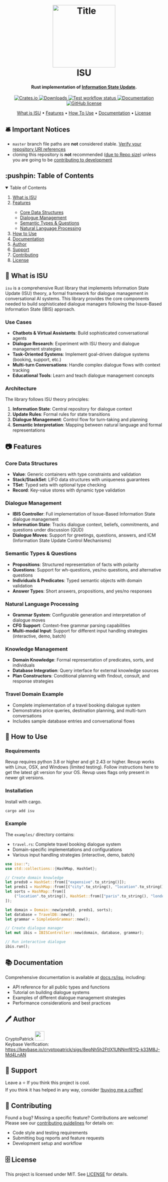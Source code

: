 <h1 align="center">
  <br>
    <img 
      src="https://github.com/cryptopatrick/factory/blob/master/img/100days/isu.png" 
      alt="Title" 
      width="200"
    />
  <br>
  ISU
  <br>
</h1>

<h4 align="center">
  Rust implementation of 
  <a href="https://link.springer.com/chapter/10.1007/978-94-010-0019-2_15" target="_blank">
    Information State Update</a>.</h4>

<p align="center">
  <a href="https://crates.io/crates/isu" target="_blank">
    <img src="https://img.shields.io/crates/v/isu" alt="Crates.io"/>
  </a>
  <a href="https://crates.io/crates/isu" target="_blank">
    <img src="https://img.shields.io/crates/d/isu" alt="Downloads"/>
  </a>
  <a href="https://github.com/sulu/sulu/actions" target="_blank">
    <img src="https://img.shields.io/github/actions/workflow/status/sulu/sulu/test-application.yaml" alt="Test workflow status"/>
  </a>
  <a href="https://docs.rs/isu" target="_blank">
    <img src="https://docs.rs/isu/badge.svg" alt="Documentation"/>
  </a>
  <a href="LICENSE" target="_blank">
    <img src="https://img.shields.io/github/license/sulu/sulu.svg" alt="GitHub license"/>
  </a>
</p>

<p align="center">
  <a href="#-what-is-isu">What is ISU</a> •
  <a href="#-features">Features</a> •
  <a href="#-how-to-use">How To Use</a> •
  <a href="#-documentation">Documentation</a> •
  <a href="#-license">License</a>
</p>

<!--
![screenshot](https://github.com/cryptopatrick/factory/blob/master/img/markdownify.gif)
-->


## 🛎 Important Notices
* `master` branch file paths are **not** considered stable. [Verify your repository URI references](#unstable-file-paths)
* cloning this repository is **not** recommended ([due to Repo size](#option-9-clone-the-repo)) unless you are going to be [contributing to development](#contributing)


<!-- TABLE OF CONTENTS -->
<h2 id="table-of-contents"> :pushpin: Table of Contents</h2>

<details open="open">
  <summary>Table of Contents</summary>
  <ol>
    <li><a href="#-what-is-isu"> What is ISU</a></li>
    <li><a href="#-features"> Features</a></li>
      <ul>
        <li><a href="#-core-data-structures"> Core Data Structures</a></li>
        <li><a href="#-dialogue-management">Dialogue Management</a></li>
        <li><a href="#-semantic-types-&-questions">Semantic Types & Questions</a></li>
        <li><a href="#-natural-language-processing">Natural Language Processing</a></li>
      </ul>
    <li><a href="#-how-to-use"> How to Use</a></li>
    <li><a href="#-documentation"> Documentation</a></li>
    <li><a href="#-author"> Author</a></li>
    <li><a href="#-support"> Support</a>
    <li><a href="#-contributing"> Contributing</a></li>
    <li><a href="#-license">License</a></li>
    <!--
    <li><a href="#experiments">Experiments</a></li>
    <li><a href="#results-and-discussion"> Results and Discussion</a></li>
    <li><a href="#references"> References</a></li>
    <li><a href="#contributors"> Contributors</a></li>
    -->
    </li>
  </ol>
</details>





## 🤔 What is ISU

`isu` is a comprehensive Rust library that implements Information State Update (ISU) theory, a formal framework for dialogue management in conversational AI systems. This library provides the core components needed to build sophisticated dialogue managers following the Issue-Based Information State (IBIS) approach.

### Use Cases

- **Chatbots & Virtual Assistants**: Build sophisticated conversational agents
- **Dialogue Research**: Experiment with ISU theory and dialogue management strategies  
- **Task-Oriented Systems**: Implement goal-driven dialogue systems (booking, support, etc.)
- **Multi-turn Conversations**: Handle complex dialogue flows with context tracking
- **Educational Tools**: Learn and teach dialogue management concepts

### Architecture

The library follows ISU theory principles:

1. **Information State**: Central repository for dialogue context
2. **Update Rules**: Formal rules for state transitions
3. **Dialogue Management**: Control flow for turn-taking and planning
4. **Semantic Interpretation**: Mapping between natural language and formal representations

## 📷 Features

###  Core Data Structures
- **Value**: Generic containers with type constraints and validation
- **Stack/StackSet**: LIFO data structures with uniqueness guarantees
- **TSet**: Typed sets with optional type checking
- **Record**: Key-value stores with dynamic type validation

###  **Dialogue Management**
- **IBIS Controller**: Full implementation of Issue-Based Information State dialogue management
- **Information State**: Tracks dialogue context, beliefs, commitments, and questions under discussion (QUD)
- **Dialogue Moves**: Support for greetings, questions, answers, and ICM (Information State Update Control Mechanisms)

###  **Semantic Types & Questions**
- **Propositions**: Structured representation of facts with polarity
- **Questions**: Support for wh-questions, yes/no questions, and alternative questions
- **Individuals & Predicates**: Typed semantic objects with domain validation
- **Answer Types**: Short answers, propositions, and yes/no responses

###  **Natural Language Processing**
- **Grammar System**: Configurable generation and interpretation of dialogue moves
- **CFG Support**: Context-free grammar parsing capabilities
- **Multi-modal Input**: Support for different input handling strategies (interactive, demo, batch)

###  **Knowledge Management**
- **Domain Knowledge**: Formal representation of predicates, sorts, and individuals
- **Database Integration**: Query interface for external knowledge sources
- **Plan Constructors**: Conditional planning with findout, consult, and response strategies

### **Travel Domain Example**
- Complete implementation of a travel booking dialogue system
- Demonstrates price queries, destination planning, and multi-turn conversations
- Includes sample database entries and conversational flows



## 🚙 How to Use

### Requirements
Revup requires python 3.8 or higher and git 2.43 or higher. Revup works with Linux, OSX, and Windows (limited testing).
Follow instructions here to get the latest git version for your OS. Revup uses flags only present in newer git versions.

### Installation

Install with cargo.

```bash
cargo add isu
```
### Example

The `examples/` directory contains:
- `travel.rs`: Complete travel booking dialogue system
- Domain-specific implementations and configurations
- Various input handling strategies (interactive, demo, batch)

```rust
use isu::*;
use std::collections::{HashMap, HashSet};

// Create domain knowledge
let preds0 = HashSet::from(["expensive".to_string()]);
let preds1 = HashMap::from([("city".to_string(), "location".to_string())]);
let sorts = HashMap::from([
    ("location".to_string(), HashSet::from(["paris".to_string(), "london".to_string()]))
]);

let domain = Domain::new(preds0, preds1, sorts);
let database = TravelDB::new();
let grammar = SimpleGenGrammar::new();

// Create dialogue manager
let mut ibis = IBISController::new(domain, database, grammar);

// Run interactive dialogue
ibis.run();
```

## 📚 Documentation

Comprehensive documentation is available at [docs.rs/isu](https://docs.rs/isu), including:
- API reference for all public types and functions
- Tutorial on building dialogue systems
- Examples of different dialogue management strategies
- Performance considerations and best practices


## 🖊 Author

<span>CryptoPatrick  <a href="https://x.com/cryptopatrick"><img width="30" height="30" src="https://github.com/cryptopatrick/factory/blob/master/img/x.png" /></a>  </span>  
Keybase Verification:  
https://keybase.io/cryptopatrick/sigs/8epNh5h2FtIX1UNNmf8YQ-k33M8J-Md4LnAN

## 🐣 Support
Leave a ⭐ If you think this project is cool.  
If you think it has helped in any way, consider [!buying me a coffee!](https://github.com/cryptopatrick/factory/blob/master/img/bmc-button.png)

## 🤝 Contributing

Found a bug? Missing a specific feature?
Contributions are welcome! Please see our [contributing guidelines](CONTRIBUTING.md) for details on:
- Code style and testing requirements
- Submitting bug reports and feature requests
- Development setup and workflow

## 🗄 License
This project is licensed under MIT. See [LICENSE](LICENSE) for details.


